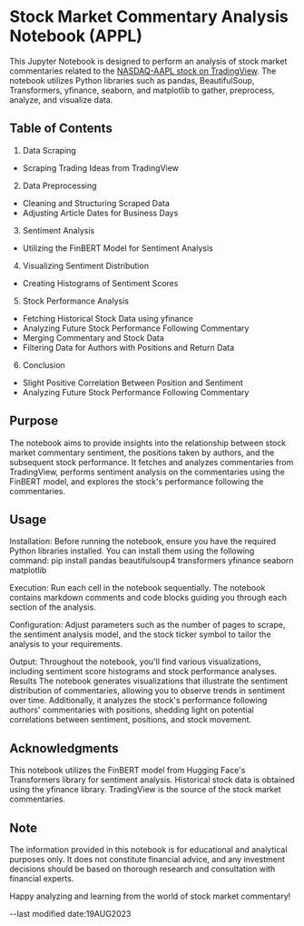 # Stock Market Commentary Analysis Notebook (APPL)
This Jupyter Notebook is designed to perform an analysis of stock market commentaries related to the [NASDAQ-AAPL stock on TradingView](https://www.tradingview.com/symbols/NASDAQ-AAPL/ideas/). The notebook utilizes Python libraries such as pandas, BeautifulSoup, Transformers, yfinance, seaborn, and matplotlib to gather, preprocess, analyze, and visualize data.

## Table of Contents

1. Data Scraping
- Scraping Trading Ideas from TradingView
2. Data Preprocessing
- Cleaning and Structuring Scraped Data
- Adjusting Article Dates for Business Days
3. Sentiment Analysis
- Utilizing the FinBERT Model for Sentiment Analysis
4. Visualizing Sentiment Distribution
- Creating Histograms of Sentiment Scores
5. Stock Performance Analysis
- Fetching Historical Stock Data using yfinance
- Analyzing Future Stock Performance Following Commentary
- Merging Commentary and Stock Data
- Filtering Data for Authors with Positions and Return Data
6. Conclusion
- Slight Positive Correlation Between Position and Sentiment
- Analyzing Future Stock Performance Following Commentary
## Purpose
The notebook aims to provide insights into the relationship between stock market commentary sentiment, the positions taken by authors, and the subsequent stock performance. It fetches and analyzes commentaries from TradingView, performs sentiment analysis on the commentaries using the FinBERT model, and explores the stock's performance following the commentaries.

## Usage 
Installation: Before running the notebook, ensure you have the required Python libraries installed. You can install them using the following command:
pip install pandas beautifulsoup4 transformers yfinance seaborn matplotlib

Execution: Run each cell in the notebook sequentially. The notebook contains markdown comments and code blocks guiding you through each section of the analysis.

Configuration: Adjust parameters such as the number of pages to scrape, the sentiment analysis model, and the stock ticker symbol to tailor the analysis to your requirements.

Output: Throughout the notebook, you'll find various visualizations, including sentiment score histograms and stock performance analyses.
Results
The notebook generates visualizations that illustrate the sentiment distribution of commentaries, allowing you to observe trends in sentiment over time. Additionally, it analyzes the stock's performance following authors' commentaries with positions, shedding light on potential correlations between sentiment, positions, and stock movement.

## Acknowledgments
This notebook utilizes the FinBERT model from Hugging Face's Transformers library for sentiment analysis.
Historical stock data is obtained using the yfinance library.
TradingView is the source of the stock market commentaries.
## Note
The information provided in this notebook is for educational and analytical purposes only. It does not constitute financial advice, and any investment decisions should be based on thorough research and consultation with financial experts.

Happy analyzing and learning from the world of stock market commentary!

--last modified date:19AUG2023
